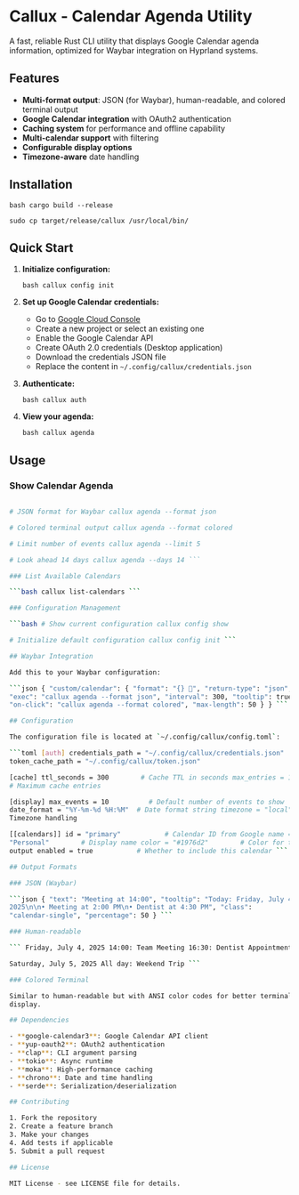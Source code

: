 # Callux - Calendar Agenda Utility

A fast, reliable Rust CLI utility that displays Google Calendar agenda
information, optimized for Waybar integration on Hyprland systems.

## Features

- **Multi-format output**: JSON (for Waybar), human-readable, and colored
  terminal output
- **Google Calendar integration** with OAuth2 authentication
- **Caching system** for performance and offline capability
- **Multi-calendar support** with filtering
- **Configurable display options**
- **Timezone-aware** date handling

## Installation

`bash cargo build --release`

`sudo cp target/release/callux /usr/local/bin/`

## Quick Start

1. **Initialize configuration:**

   `bash callux config init`

2. **Set up Google Calendar credentials:**
   - Go to [Google Cloud Console](https://console.developers.google.com/)
   - Create a new project or select an existing one
   - Enable the Google Calendar API
   - Create OAuth 2.0 credentials (Desktop application)
   - Download the credentials JSON file
   - Replace the content in `~/.config/callux/credentials.json`

3. **Authenticate:**

   `bash callux auth`

4. **View your agenda:**

   `bash callux agenda`

## Usage

### Show Calendar Agenda

````bash # Default format (human-readable) callux agenda

# JSON format for Waybar callux agenda --format json

# Colored terminal output callux agenda --format colored

# Limit number of events callux agenda --limit 5

# Look ahead 14 days callux agenda --days 14 ```

### List Available Calendars

```bash callux list-calendars ```

### Configuration Management

```bash # Show current configuration callux config show

# Initialize default configuration callux config init ```

## Waybar Integration

Add this to your Waybar configuration:

```json { "custom/calendar": { "format": "{} 📅", "return-type": "json",
"exec": "callux agenda --format json", "interval": 300, "tooltip": true,
"on-click": "callux agenda --format colored", "max-length": 50 } } ```

## Configuration

The configuration file is located at `~/.config/callux/config.toml`:

```toml [auth] credentials_path = "~/.config/callux/credentials.json"
token_cache_path = "~/.config/callux/token.json"

[cache] ttl_seconds = 300        # Cache TTL in seconds max_entries = 1000
# Maximum cache entries

[display] max_events = 10          # Default number of events to show
date_format = "%Y-%m-%d %H:%M"  # Date format string timezone = "local"       #
Timezone handling

[[calendars]] id = "primary"           # Calendar ID from Google name =
"Personal"        # Display name color = "#1976d2"        # Color for terminal
output enabled = true           # Whether to include this calendar ```

## Output Formats

### JSON (Waybar)

```json { "text": "Meeting at 14:00", "tooltip": "Today: Friday, July 4th,
2025\n\n• Meeting at 2:00 PM\n• Dentist at 4:30 PM", "class":
"calendar-single", "percentage": 50 } ```

### Human-readable

``` Friday, July 4, 2025 14:00: Team Meeting 16:30: Dentist Appointment

Saturday, July 5, 2025 All day: Weekend Trip ```

### Colored Terminal

Similar to human-readable but with ANSI color codes for better terminal
display.

## Dependencies

- **google-calendar3**: Google Calendar API client
- **yup-oauth2**: OAuth2 authentication
- **clap**: CLI argument parsing
- **tokio**: Async runtime
- **moka**: High-performance caching
- **chrono**: Date and time handling
- **serde**: Serialization/deserialization

## Contributing

1. Fork the repository
2. Create a feature branch
3. Make your changes
4. Add tests if applicable
5. Submit a pull request

## License

MIT License - see LICENSE file for details.
````
